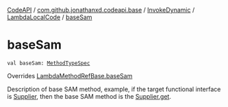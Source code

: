 [CodeAPI](../../../index.md) / [com.github.jonathanxd.codeapi.base](../../index.md) / [InvokeDynamic](../index.md) / [LambdaLocalCode](index.md) / [baseSam](.)

# baseSam

`val baseSam: `[`MethodTypeSpec`](../../../com.github.jonathanxd.codeapi.common/-method-type-spec/index.md)

Overrides [LambdaMethodRefBase.baseSam](../../-invoke-dynamic-base/-lambda-method-ref-base/base-sam.md)

Description of base SAM method, example, if the target functional interface
is [Supplier](#), then the base SAM method is the [Supplier.get](#).

